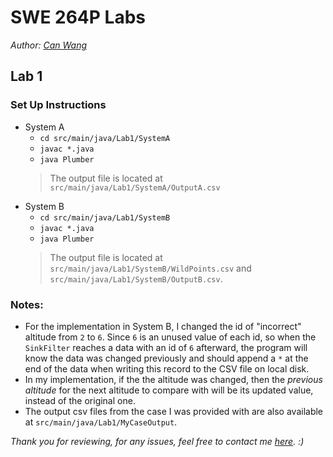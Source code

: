 # SWE 264P Labs
*Author: [Can Wang](mailto:canw7@uci.edu)*

## Lab 1

### Set Up Instructions
- System A
  - `cd src/main/java/Lab1/SystemA`
  - `javac *.java`
  - `java Plumber`
  > The output file is located at `src/main/java/Lab1/SystemA/OutputA.csv`
- System B
  - `cd src/main/java/Lab1/SystemB`
  - `javac *.java`
  - `java Plumber`
  > The output file is located at `src/main/java/Lab1/SystemB/WildPoints.csv` 
  > and `src/main/java/Lab1/SystemB/OutputB.csv`. 

### Notes: 
- For the implementation in System B, I changed the id of "incorrect" altitude from `2` to `6`.
  Since `6` is an unused value of each id, so when the `SinkFilter` reaches a data with an id of `6` afterward,
  the program will know the data was changed previously and should append a `*` at the end of the data
  when writing this record to the CSV file on local disk.
- In my implementation, if the the altitude was changed, then the *previous altitude* for the next altitude to compare with will be its updated value,
  instead of the original one.
- The output csv files from the case I was provided with are also available at `src/main/java/Lab1/MyCaseOutput`.

*Thank you for reviewing, for any issues, feel free to contact me [here](mailto:canw7@uci.edu).  :)*


